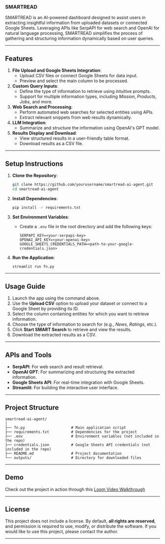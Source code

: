 ### **SMARTREAD**
SMARTREAD is an AI-powered dashboard designed to assist users in extracting insightful information from uploaded datasets or connected Google Sheets. Leveraging APIs like SerpAPI for web search and OpenAI for natural language processing, SMARTREAD simplifies the process of gathering and structuring information dynamically based on user queries.

---

## **Features**
1. **File Upload and Google Sheets Integration**:
   - Upload CSV files or connect Google Sheets for data input.
   - Preview and select the main column to be processed.
2. **Custom Query Inputs**:
   - Define the type of information to retrieve using intuitive prompts.
   - Support for multiple information types, including *Mission*, *Products*, *Jobs*, and more.
3. **Web Search and Processing**:
   - Perform automated web searches for selected entities using APIs.
   - Extract relevant snippets from web results dynamically.
4. **LLM Integration**:
   - Summarize and structure the information using OpenAI's GPT model.
5. **Results Display and Download**:
   - View structured results in a user-friendly table format.
   - Download results as a CSV file.

---

## **Setup Instructions**
1. **Clone the Repository**:
   ```bash
   git clone https://github.com/yourusername/smartread-ai-agent.git
   cd smartread-ai-agent
   ```

2. **Install Dependencies**:
   ```bash
   pip install -r requirements.txt
   ```

3. **Set Environment Variables**:
   - Create a `.env` file in the root directory and add the following keys:
     ```
     SERPAPI_KEY=<your-serpapi-key>
     OPENAI_API_KEY=<your-openai-key>
     GOOGLE_SHEETS_CREDENTIALS_PATH=<path-to-your-google-credentials.json>
     ```

4. **Run the Application**:
   ```bash
   streamlit run fn.py
   ```

---

## **Usage Guide**
1. Launch the app using the command above.
2. Use the **Upload CSV** option to upload your dataset or connect to a Google Sheet by providing its ID.
3. Select the column containing entities for which you want to retrieve information.
4. Choose the type of information to search for (e.g., *News*, *Ratings*, etc.).
5. Click **Start SMART Search** to retrieve and view the results.
6. Download the extracted results as a CSV.

---

## **APIs and Tools**
- **SerpAPI**: For web search and result retrieval.
- **OpenAI GPT**: For summarizing and structuring the extracted information.
- **Google Sheets API**: For real-time integration with Google Sheets.
- **Streamlit**: For building the interactive user interface.

---

## **Project Structure**
```
smartread-ai-agent/
│
├── fn.py                     # Main application script
├── requirements.txt          # Dependencies for the project
├── .env                      # Environment variables (not included in the repo)
├── credentials.json          # Google Sheets API credentials (not included in the repo)
├── README.md                 # Project documentation
└── outputs/                  # Directory for downloaded files
```

---

## **Demo**
Check out the project in action through this [Loom Video Walkthrough](https://drive.google.com/file/d/1sf6jC8NgddOjCcYktueQGszE-x8Qm7sG/view?usp=drive_link)


---

## **License**
This project does not include a license. By default, **all rights are reserved**, and permission is required to use, modify, or distribute the software. If you would like to use this project, please contact the author.

---
